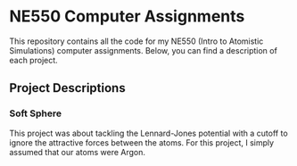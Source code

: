 # NE550 Computer Assignments

This repository contains all the code for my NE550 (Intro to Atomistic
Simulations) computer assignments. Below, you can find a description of each project.

## Project Descriptions

### Soft Sphere

This project was about tackling the Lennard-Jones potential with a cutoff to
ignore the attractive forces between the atoms. For this project, I simply
assumed that our atoms were Argon.

